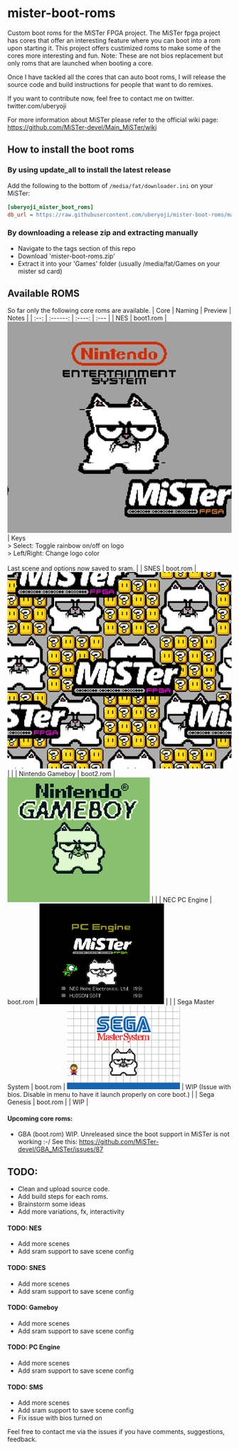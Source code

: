 # mister-boot-roms
Custom boot roms for the MiSTer FPGA project.
The MiSTer fpga project has cores that offer an interesting feature where you can boot into a rom upon starting it.
This project offers custimized roms to make some of the cores more interesting and fun.
Note: These are not bios replacement but only roms that are launched when booting a core.

Once I have tackled all the cores that can auto boot roms, I will release the source code and build instructions for people that want to do remixes.

If you want to contribute now, feel free to contact me on twitter. twitter.com/uberyoji

For more information about MiSTer please refer to the official wiki page: https://github.com/MiSTer-devel/Main_MiSTer/wiki

## How to install the boot roms

### By using update_all to install the latest release
Add the following to the bottom of `/media/fat/downloader.ini` on your MiSTer:
```ini
[uberyoji_mister_boot_roms]
db_url = https://raw.githubusercontent.com/uberyoji/mister-boot-roms/main/db/uberyoji_mister_boot_roms.json
```
### By downloading a release zip and extracting manually
- Navigate to the tags section of this repo
- Download 'mister-boot-roms.zip'
- Extract it into your 'Games' folder (usually /media/fat/Games on your mister sd card)
## Available ROMS
So far only the following core roms are available.
| Core | Naming | Preview | Notes |
| :--: | :------: | :----: | :--- | 
| NES | boot1.rom | ![NES](Images/NES.gif) | Keys<br/>> Select: Toggle rainbow on/off on logo<br/>> Left/Right: Change logo color<br/><br/>Last scene and options now saved to sram.  |
| SNES | boot.rom | ![NES](Images/snes.gif) | |
| Nintendo Gameboy | boot2.rom | ![Gameboy](Images/gameboy.gif) | |
| NEC PC Engine | boot.rom | ![PCE](Images/pce.gif) | |
| Sega Master System | boot.rom | ![SMS](Images/sms.gif) | WIP (Issue with bios. Disable in menu to have it launch properly on core boot.) |
| Sega Genesis | boot.rom | | WIP |

#### Upcoming core roms:
- GBA (boot.rom) WIP. Unreleased since the boot support in MiSTer is not working :-/ See this: https://github.com/MiSTer-devel/GBA_MiSTer/issues/87

## TODO:
- Clean and upload source code.
- Add build steps for each roms.
- Brainstorm some ideas
- Add more variations, fx, interactivity

#### TODO: NES
- Add more scenes
- Add sram support to save scene config

#### TODO: SNES
- Add more scenes
- Add sram support to save scene config

#### TODO: Gameboy
- Add more scenes
- Add sram support to save scene config
 
#### TODO: PC Engine
- Add more scenes
- Add sram support to save scene config

#### TODO: SMS
- Add more scenes
- Add sram support to save scene config
- Fix issue with bios turned on
 

Feel free to contact me via the issues if you have comments, suggestions, feedback.
